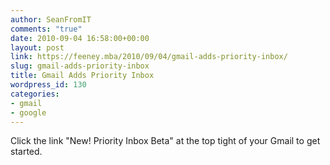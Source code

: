 ```yaml
---
author: SeanFromIT
comments: "true"
date: 2010-09-04 16:58:00+00:00
layout: post
link: https://feeney.mba/2010/09/04/gmail-adds-priority-inbox/
slug: gmail-adds-priority-inbox
title: Gmail Adds Priority Inbox
wordpress_id: 130
categories:
- gmail
- google
---
```


Click the link "New! Priority Inbox Beta" at the top tight of your Gmail to get started.

